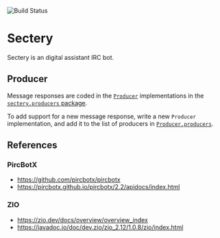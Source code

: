 ![Build Status](https://github.com/earldouglas/sectery/workflows/build/badge.svg)

# Sectery

Sectery is an digital assistant IRC bot.

## Producer

Message responses are coded in the [`Producer`][Producer.scala]
implementations in the [`sectery.producers` package][sectery.producers].

To add support for a new message response, write a new `Producer`
implementation, and add it to the list of producers in
[`Producer.producers`][Producer.scala].

[Producer.scala]: src/main/scala/sectery/Producer.scala
[sectery.producers]: src/main/scala/sectery/producers/

## References

### PircBotX

* https://github.com/pircbotx/pircbotx
* https://pircbotx.github.io/pircbotx/2.2/apidocs/index.html

### ZIO

* https://zio.dev/docs/overview/overview_index
* https://javadoc.io/doc/dev.zio/zio_2.12/1.0.8/zio/index.html
